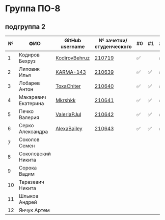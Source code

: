 # Группа ПО-8

## подгруппа 2

|№|ФИО| GitHub username  | № зачетки/студенческого     |#0|#1|#2|#3|#4|#5|#6|#7|#8|
|---|---|------------------|-----------------------------|---|---|---|---|---|---|---|---|---|
| 1   | Кодиров Бехруз| [KodirovBehruz](https://github.com/KodirovBehruz)| [210719](./trunk/PO210719/) | :white_check_mark: || :white_check_mark: | :white_check_mark: ||||
|2 |Липовик Илья|[KARMA-143](https://github.com/KARMA-143)|[210639](./trunk/PO210639/)|:white_check_mark:|:white_check_mark:|:white_check_mark:|:white_check_mark:|:white_check_mark:|:white_check_mark:|||||
|3 |Лобарев Антон|[ToxaChiter](https://github.com/ToxaChiter "GitHub link")| [210640](./trunk/PO210640/) |:white_check_mark:|:white_check_mark:|:white_check_mark:|:white_check_mark:|:white_check_mark:|:white_check_mark:|||||
|4 |Макаревич Екатерина|[Mkrshkk](https://github.com/Mkrshkk)| [210641](./trunk/PO210641/) |:white_check_mark:|:white_check_mark:|:white_check_mark:|:white_check_mark:|:white_check_mark:|:white_check_mark:|:white_check_mark:||||
|5 |Печко Валерия|[ValeriaPJul](https://github.com/ValeriaPJul)| [210642](./trunk/PO210642/) |:white_check_mark:|:white_check_mark:|:white_check_mark:||||||||
|6 |Серко Александра|[AlexaBailey](https://github.com/AlexaBailey)| [210643](./trunk/PO210643/) |:white_check_mark:|:white_check_mark:|:white_check_mark:|:white_check_mark:|:white_check_mark:||||||
|7 |Соколов Семен||                             |||||||||||
|8 |Соколовский Никита||                             |||||||||||
|9|Сорока Вадим||                             |||||||||||
|10|Таразевич Никита||                             |||||||||||
|11|Шлыков Андрей||                             |||||||||||
|12|Янчук Артем||                             |||||||||||
